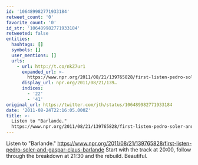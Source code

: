 ```yaml
---
id: '106489982771933184'
retweet_count: '0'
favorite_count: '0'
id_str: '106489982771933184'
retweeted: false
entities:
  hashtags: []
  symbols: []
  user_mentions: []
  urls:
    - url: http://t.co/nkZ7ur1
      expanded_url: >-
        https://www.npr.org/2011/08/21/139765828/first-listen-pedro-soler-and-gaspar-claus-barlande
      display_url: npr.org/2011/08/21/139…
      indices:
        - '22'
        - '41'
original_url: https://twitter.com/jth/status/106489982771933184
date: '2011-08-24T22:16:05.000Z'
title: >-
  Listen to "Barlande."
  https://www.npr.org/2011/08/21/139765828/first-listen-pedro-soler-and-gaspar-claus-barlande…
---
```


Listen to "Barlande." https://www.npr.org/2011/08/21/139765828/first-listen-pedro-soler-and-gaspar-claus-barlande Start with the track at 20:00, follow through the breakdown at 21:30 and the rebuild. Beautiful.